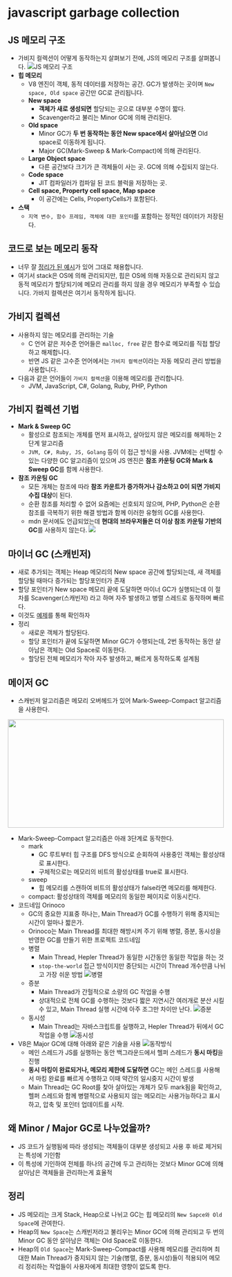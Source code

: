 # javascript garbage collection

## JS 메모리 구조

- 가비지 컬렉션이 어떻게 동작하는지 살펴보기 전에, JS의 메모리 구조를 살펴봅니다.
![JS 메모리 구조](./images/../../images/js/JS_메모리구조.png)
- **힙 메모리**
  - V8 엔진이 객체, 동적 데이터를 저장하는 공간. GC가 발생하는 곳이며 `New space, Old space` 공간만 GC로 관리됩니다.
  - **New space**
    - **객체가 새로 생성되면** 할당되는 곳으로 대부분 수명이 짧다.
    - Scavenger라고 불리는 Minor GC에 의해 관리된다.
  - **Old space**
    - Minor GC가 **두 번 동작하는 동안 New space에서 살아남으면** Old space로 이동하게 됩니다.
    - Major GC(Mark-Sweep & Mark-Compact)에 의해 관리된다.
  - **Large Object space**
    - 다른 공간보다 크기가 큰 객체들이 사는 곳. GC에 의해 수집되지 않는다.
  - **Code space**
    - JIT 컴파일러가 컴파일 된 코드 블럭을 저장하는 곳.
  - **Cell space, Property cell space, Map space**
    - 이 공간에는 Cells, PropertyCells가 포함된다.
- **스택**
  - `지역 변수, 함수 프레임, 객체에 대한 포인터`를 포함하는 정적인 데이터가 저장된다.

## 코드로 보는 메모리 동작

- 너무 잘 [정리가 된 예시](https://speakerdeck.com/deepu105/v8-memory-usage-stack-and-heap?slide=2)가 있어 그대로 채용합니다.
- 여기서 stack은 OS에 의해 관리되지만, 힙은 OS에 의해 자동으로 관리되지 않고 동적 메모리가 할당되기에 메모리 관리를 하지 않을 경우 메모리가 부족할 수 있습니다. 가바지 컬렉션은 여기서 동작하게 됩니다.

## 가비지 컬렉션

- 사용하지 않는 메모리를 관리하는 기술
  - C 언어 같은 저수준 언어들은 `malloc, free` 같은 함수로 메모리를 직접 할당하고 해제합니다.
  - 반면 JS 같은 고수준 언어에서는 `가비지 컬렉션`이라는 자동 메모리 관리 방법을 사용합니다.
- 다음과 같은 언어들이 `가비지 컬렉션`을 이용해 메모리를 관리합니다.
  - JVM, JavaScript, C#, Golang, Ruby, PHP, Python

## 가비지 컬렉션 기법

- **Mark & ​​Sweep GC**
  - 활성으로 참조되는 개체를 먼저 표시하고, 살아있지 않은 메모리를 해제하는 2단계 알고리즘
  - `JVM, C#, Ruby, JS, Golang` 등이 이 접근 방식을 사용. JVM에는 선택할 수 있는 다양한 GC 알고리즘이 있으며 JS 엔진은 **참조 카운팅 GC와 Mark & ​​Sweep GC**를 함께 사용한다.
- **참조 카운팅 GC**
  - 모든 개체는 참조에 따라 **참조 카운트가 증가하거나 감소하고 0이 되면 가비지 수집 대상**이 된다.
  - 순환 참조를 처리할 수 없어 요즘에는 선호되지 않으며, PHP, Python은 순환 참조를 극복하기 위한 해결 방법과 함께 이러한 유형의 GC를 사용한다.
  - mdn 문서에도 언급되었는데 **현대의 브라우저들은 더 이상 참조 카운팅 기반의 GC**를 사용하지 않는다.
    ![](../images/js/참조카운팅_더이상사용안됨.png)

## 마이너 GC (스캐빈저)

- 새로 추가되는 객체는 Heap 메모리의 New space 공간에 할당되는데, 새 객체를 할당될 때마다 증가되는 할당포인터가 존재
- 할당 포인터가 New space 메모리 끝에 도달하면 마이너 GC가 실행되는데 이 절차를 Scavenger(스캐빈저) 라고 하며 자주
발생하고 병렬 스레드로 동작하며 빠르다.
- 이것도 [예제](https://speakerdeck.com/deepu105/v8-minor-gc)를 통해 확인하자
- 정리
  - 새로운 객체가 할당된다.
  - 할당 포인터가 끝에 도달하면 Minor GC가 수행되는데, 2번 동작하는 동안 살아남은 객체는 Old Space로 이동한다.
  - 할당된 전체 메모리가 작아 자주 발생하고, 빠르게 동작하도록 설계됨

## 메이저 GC

- 스캐빈저 알고리즘은 메모리 오버헤드가 있어 Mark-Sweep-Compact 알고리즘을 사용한다.
<img src="https://i.imgur.com/rcjSZ0T.gif" width="500" height="250" />

- Mark-Sweep-Compact 알고리즘은 아래 3단계로 동작한다.
  - mark
    - GC 루트부터 힙 구조를 DFS 방식으로 순회하여 사용중인 객체는 활성상태로 표시한다.
    - 구체적으로는 메모리의 비트의 활성상태를 true로 표시한다.
  - sweep
    - 힙 메모리를 스캔하여 비트의 활성상태가 false라면 메모리를 해제한다.
  - compact: 활성상태의 객체를 메모리의 동일한 페이지로 이동시킨다.
- 코드네임 Orinoco
  - GC의 중요한 지표중 하나는, Main Thread가 GC를 수행하기 위해 중지되는 시간이 얼마나 짧은가.
  - Orinoco는 Main Thread를 최대한 해방시켜 주기 위해 병렬, 증분, 동시성을 반영한 GC를 만들기 위한 프로젝트 코드네임
  - 병렬
    - Main Thread, Hepler Thread가 동일한 시간동안 동일한 작업을 하는 것
    - `stop-the-world` 접근 방식이지만 중단되는 시간이 Thread 개수만큼 나뉘고 가장 쉬운 방법
    ![병렬](../images/js/병렬.png)
  - 증분
    - Main Thread가 간헐적으로 소량의 GC 작업을 수행
    - 상대적으로 전체 GC를 수행하는 것보다 짧은 지연시간 여러개로 분산 시킬 수 있고, Main Thread 실행 시간에 아주 조그만 차이만 난다.
    ![증분](../images/js/increment.png)
  - 동시성
    - Main Thread는 자바스크립트를 실행하고, Hepler Thread가 뒤에서 GC 작업을 수행
    ![동시성](../images/concurrent.png)
- V8은 Major GC에 대해 아래와 같은 기술을 사용
![동작방식](../images/js/가비지컬렉터.png)
  - 메인 스레드가 JS를 실행하는 동안 백그라운드에서 헬퍼 스레드가 **동시 마킹**을 진행
  - **동시 마킹이 완료되거나, 메모리 제한에 도달하면** GC는 메인 스레드를 사용해서 마킹 완료를 빠르게 수행하고 이때 약간의 일시중지 시간이 발생
  - Main Thread는 GC Root를 찾아 살아있는 개체가 모두 mark됨을 확인하고, 헬퍼 스레드와 함께 병렬적으로 사용되지 않는 메모리는 사용가능하다고 표시하고, 압축 및 포인터 업데이트를 시작.

## 왜 Minor / Major GC로 나누었을까?

- JS 코드가 실행됨에 따라 생성되는 객체들이 대부분 생성되고 사용 후 바로 제거되는 특성에 기인함
- 이 특성에 기인하여 전체를 하나의 공간에 두고 관리하는 것보다 Minor GC에 의해 살아남은 객체들을 관리하는게 효율적

## 정리

- JS 메모리는 크게 Stack, Heap으로 나뉘고 GC는 힙 메모리의 `New Sapce와 Old Space`에 관여한다.
- Heap의 `New Space`는 스캐빈저라고 불리우는 Minor GC에 의해 관리되고 두 번의 Minor GC 동안 살아남은 객체는 Old Space로 이동한다.
- Heap의 `Old Space`는 Mark-Sweep-Compact를 사용해 메모리를 관리하며 최대한 Main Thread가 중지되지 않는 기술(병렬, 증분, 동시성)들이 적용되어 메모리 정리하는 작업들이 사용자에게 최대한 영향이 없도록 한다.
